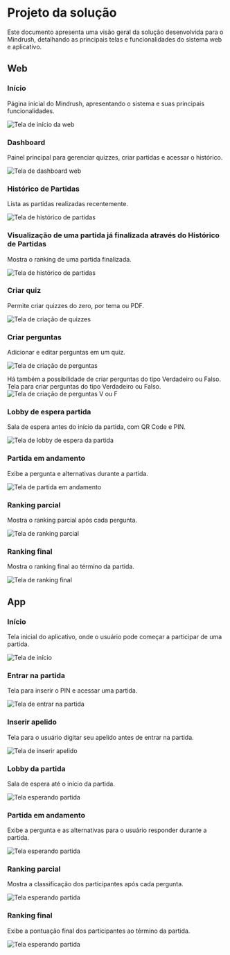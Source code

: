 # Projeto da solução

Este documento apresenta uma visão geral da solução desenvolvida para o Mindrush, detalhando as principais telas e funcionalidades do sistema web e aplicativo.

## Web

### Início

Página inicial do Mindrush, apresentando o sistema e suas principais funcionalidades.

![Tela de início da web](assets/telas/web-landing-page.png "Tela de início da web")

### Dashboard

Painel principal para gerenciar quizzes, criar partidas e acessar o histórico.

![Tela de dashboard web](assets/telas/web-home.png "Dashboard web")

### Histórico de Partidas

Lista as partidas realizadas recentemente.

![Tela de histórico de partidas](assets/telas/web-historico-partidas.png "Histórico de partidas web")

### Visualização de uma partida já finalizada através do Histórico de Partidas

Mostra o ranking de uma partida finalizada.

![Tela de histórico de partidas](assets/telas/web-historico-partida-unica.png "Histórico de partidas web")

### Criar quiz

Permite criar quizzes do zero, por tema ou PDF.

![Tela de criação de quizzes](assets/telas/web-modal-criar-quiz.png "Modal criar quiz")

### Criar perguntas

Adicionar e editar perguntas em um quiz.

![Tela de criação de perguntas](assets/telas/web-criar-pergunta.png "Criar pergunta")

Há também a possibilidade de criar perguntas do tipo Verdadeiro ou Falso.
Tela para criar perguntas do tipo Verdadeiro ou Falso.
![Tela de criação de perguntas V ou F](assets/telas/web-criar-pergunta-v-ou-f.png "Criar pergunta")

### Lobby de espera partida

Sala de espera antes do início da partida, com QR Code e PIN.

![Tela de lobby de espera da partida](assets/telas/web-lobby-partida.png "Espera da partida")

### Partida em andamento

Exibe a pergunta e alternativas durante a partida.

![Tela de partida em andamento](assets/telas/web-partida.png)

### Ranking parcial

Mostra o ranking parcial após cada pergunta.

![Tela de ranking parcial](assets/telas/web-ranking-parcial.png)

### Ranking final

Mostra o ranking final ao término da partida.

![Tela de ranking final](assets/telas/web-ranking-final.png)

## App

### Início

Tela inicial do aplicativo, onde o usuário pode começar a participar de uma partida.

![Tela de início](assets/telas/app-tela-inicial.png)

### Entrar na partida

Tela para inserir o PIN e acessar uma partida.

![Tela de entrar na partida](assets/telas/app-pin.png)

### Inserir apelido

Tela para o usuário digitar seu apelido antes de entrar na partida.

![Tela de inserir apelido](assets/telas/app-apelido.png)

### Lobby da partida

Sala de espera até o início da partida.

![Tela esperando partida](assets/telas/app-lobby.png)

### Partida em andamento

Exibe a pergunta e as alternativas para o usuário responder durante a partida.

![Tela esperando partida](assets/telas/app-partida-andamento.png)

### Ranking parcial

Mostra a classificação dos participantes após cada pergunta.

![Tela esperando partida](assets/telas/app-ranking-parcial.png)

### Ranking final

Exibe a pontuação final dos participantes ao término da partida.

![Tela esperando partida](assets/telas/app-ranking-final.png)
